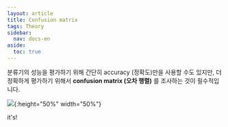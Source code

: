 ```yaml
---
layout: article
title: Confusion matrix
tags: Theory
sidebar:
  nav: docs-en
aside:
  toc: true
---
```


분류기의 성능을 평가하기 위해 간단히 accuracy (정확도)만을 사용할 수도 있지만, 더 정확하게 평가하기 위해서 **confusion matrix (오차 행렬)** 를 조사하는 것이 필수적입니다. <br>

![](https://raw.githubusercontent.com/djy-git/djy-git.github.io/master/_posts/assets/confusion_matrix.png){:height="50%" width="50%"}

it's!




[^1]: 출처: https://tex.stackexchange.com/questions/20267/how-to-construct-a-confusion-matrix-in-latex
